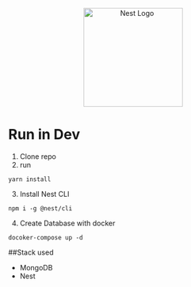 <p align="center">
  <a href="http://nestjs.com/" target="blank"><img src="https://nestjs.com/img/logo-small.svg" width="200" alt="Nest Logo" /></a>
</p>

# Run in Dev
1. Clone repo
2. run 
```
yarn install
```
3. Install Nest CLI

```
npm i -g @nest/cli
```

4. Create Database with docker
```
docoker-compose up -d
```

##Stack used
* MongoDB
* Nest
